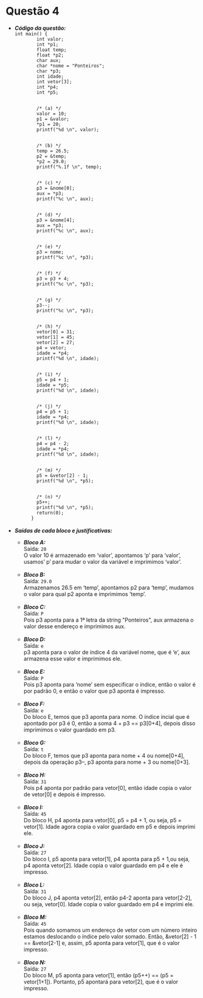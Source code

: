 # Questão 4
<ul>
  <li> <strong><em>Código da questão: </em></strong></li> 
    <code>int main() {
        int valor;
        int *p1;
        float temp;
        float *p2;
        char aux;
        char *nome = "Ponteiros";
        char *p3;
        int idade;
        int vetor[3];
        int *p4;
        int *p5;
        <br>
        /* (a) */
        valor = 10;
        p1 = &valor;
        *p1 = 20;
        printf("%d \n", valor);
        <br>
        /* (b) */
        temp = 26.5;
        p2 = &temp;
        *p2 = 29.0;
        printf("%.1f \n", temp);
        <br>
        /* (c) */
        p3 = &nome[0];
        aux = *p3;
        printf("%c \n", aux);
        <br>
        /* (d) */
        p3 = &nome[4];
        aux = *p3;
        printf("%c \n", aux);
        <br>
        /* (e) */
        p3 = nome;
        printf("%c \n", *p3);
        <br>
        /* (f) */
        p3 = p3 + 4;
        printf("%c \n", *p3);
        <br>
        /* (g) */
        p3--;
        printf("%c \n", *p3);
        <br>
        /* (h) */
        vetor[0] = 31;
        vetor[1] = 45;
        vetor[2] = 27;
        p4 = vetor;
        idade = *p4;
        printf("%d \n", idade);
        <br>
        /* (i) */
        p5 = p4 + 1;
        idade = *p5;
        printf("%d \n", idade);
        <br>
        /* (j) */
        p4 = p5 + 1;
        idade = *p4;
        printf("%d \n", idade);
        <br>
        /* (l) */
        p4 = p4 - 2;
        idade = *p4;
        printf("%d \n", idade);
        <br>
        /* (m) */
        p5 = &vetor[2] - 1;
        printf("%d \n", *p5);
        <br>
        /* (n) */
        p5++;
        printf("%d \n", *p5);
        return(0);
      }</code>
<br><br>
<li> <strong><em>Saídas de cada bloco e justificativas:</em></strong> </li>
  <ul>
    <li><strong><em>Bloco A:</em></strong></li>
      Saída: <code>20</code> <br>
      O valor 10 é armazenado em ‘valor’, apontamos ‘p’ para ‘valor’, usamos’ p’ para mudar o valor da variável e imprimimos ‘valor’.
      <br>
    <br><li><strong><em>Bloco B:</em></strong></li>
      Saída: <code>29.0</code> <br>
      Armazenamos 26.5 em ‘temp’, apontamos p2 para ‘temp’, mudamos o valor para qual p2 aponta e imprimimos ‘temp’.
      <br>
    <br><li> <strong><em>Bloco C:</em></strong></li>
      Saída: <code>P</code> <br>
      Pois p3 aponta para a 1ª letra da string "Ponteiros", aux  armazena o valor desse endereço e imprimimos aux.
      <br>
    <br><li><strong><em>Bloco D:</em></strong></li>
      Saída: <code>e</code> <br>
      p3 aponta para o valor de índice 4 da variável nome, que é ‘e’, aux armazena esse valor e imprimimos ele.
      <br>
    <br><li><strong><em>Bloco E:</em></strong></li>
      Saída: <code>P</code> <br>
      Pois p3 aponta para ‘nome’ sem especificar o índice, então o valor é por padrão 0, e então o valor que p3 aponta é impresso.
      <br>
    <br><li><strong><em>Bloco F:</em></strong></li>
      Saída: <code>e</code> <br>
      Do bloco E, temos que p3 aponta para nome. O índice incial que é apontado por p3 é 0, então a soma 4 + p3 == p3[0+4], depois disso imprimimos o valor guardado em p3.
      <br>
    <br><li><strong><em>Bloco G:</em></strong></li>
      Saída: <code>t</code> <br>
      Do bloco F, temos que p3 aponta para nome + 4 ou nome[0+4], depois da operação p3–, p3 aponta para nome + 3 ou nome[0+3].
      <br>
    <br><li><strong><em>Bloco H:</em></strong></li>
      Saída: <code>31</code> <br>
      Pois p4 aponta por padrão para vetor[0], então idade copia o valor de vetor[0] e depois é impresso.
      <br>
    <br><li><strong><em>Bloco I:</em></strong></li>
      Saída: <code>45</code> <br>
      Do bloco H, p4 aponta para vetor[0], p5 = p4 + 1, ou seja, p5 = vetor[1]. Idade agora copia o valor guardado em p5 e depois imprimi ele.
      <br>
    <br><li><strong><em>Bloco J:</em></strong></li>
      Saída: <code>27</code> <br>
      Do bloco I, p5 aponta para vetor[1], p4 aponta para p5 + 1,ou seja, p4 aponta vetor[2]. Idade copia o valor guardado em p4 e ele é impresso.
      <br>
    <br><li><strong><em>Bloco L:</em></strong></li>
      Saída: <code>31</code> <br>
      Do bloco J, p4 aponta vetor[2], então p4-2 aponta para vetor[2-2], ou seja, vetor[0]. Idade copia o valor guardado em p4 e imprimi ele.
      <br>
    <br><li><strong><em>Bloco M:</em></strong></li>
      Saída: <code>45</code> <br>
      Pois quando somamos um endereço de vetor com um número inteiro estamos deslocando o índice pelo valor somado. Então, &vetor[2] - 1 == &vetor[2-1] e, assim, p5 aponta para vetor[1], que é o valor impresso.
      <br>
    <br><li><strong><em>Bloco N:</em></strong></li>
      Saída: <code>27</code> <br>
      Do bloco M, p5 aponta para vetor[1], então (p5++) == (p5 = vetor[1+1]). Portanto, p5 apontará para vetor[2], que é o valor impresso.
      <br>
    
  </ul>
    </code>
</ul>
